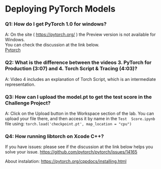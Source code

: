 # Deploying PyTorch Models
### Q1:  How do I get PyTorch 1.0 for windows?

A:  On the site ( https://pytorch.org/ ) the Preview version is not available for Windows.   
You can check the discussion at the link below.  
[Pytorch](https://discuss.pytorch.org/t/installing-pytorch-nightly/29284/5)

### Q2: What is the difference between the videos 3. PyTorch for Production (3:07) and 4. Torch Script & Tracing (4:03)?

A:  Video 4 includes an explanation of Torch Script, which is an intermediate representation.

### Q3:  How can I upload the model.pt to get the test score in the Challenge Project?

A: Click on the Upload button in the Workspace section of the lab. You can upload your file there, and then access it by name in the `Test 
Score.ipynb` file using: `torch.load('checkpoint.pt', map_location = "cpu")`

### Q4:  How running libtorch on Xcode C++?
If you have issues: please see if the discussion at the link below helps you solve your issue.
https://github.com/pytorch/pytorch/issues/14165

About instalation:
https://pytorch.org/cppdocs/installing.html
